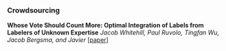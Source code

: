 ### Crowdsourcing

**Whose Vote Should Count More: Optimal Integration of Labels from Labelers of Unknown Expertise**
*Jacob Whitehill, Paul Ruvolo, Tingfan Wu, Jacob Bergsma, and Javier*
[[paper](https://papers.nips.cc/paper/3644-whose-vote-should-count-more-optimal-integration-of-labels-from-labelers-of-unknown-expertise.pdf)]  
